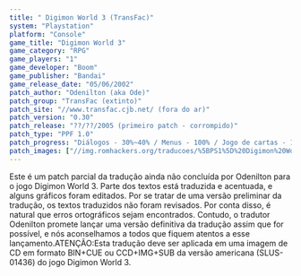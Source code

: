 ```yaml
---
title: " Digimon World 3 (TransFac)"
system: "Playstation"
platform: "Console"
game_title: "Digimon World 3"
game_category: "RPG"
game_players: "1"
game_developer: "Boom"
game_publisher: "Bandai"
game_release_date: "05/06/2002"
patch_author: "Odenilton (aka Ode)"
patch_group: "TransFac (extinto)"
patch_site: "//www.transfac.cjb.net/ (fora do ar)"
patch_version: "0.30"
patch_release: "??/??/2005 (primeiro patch - corrompido)"
patch_type: "PPF 1.0"
patch_progress: "Diálogos - 30%~40% / Menus - 100% / Jogo de cartas - 100% / Cartas - 10% / Itens - 20% / Nomes das cidades - 90%"
patch_images: ["//img.romhackers.org/traducoes/%5BPS1%5D%20Digimon%20World%203%20-%20TransFac%20-%201.jpg","//img.romhackers.org/traducoes/%5BPS1%5D%20Digimon%20World%203%20-%20TransFac%20-%202.jpg","//img.romhackers.org/traducoes/%5BPS1%5D%20Digimon%20World%203%20-%20TransFac%20-%203.jpg"]
---
```

Este é um patch parcial da tradução ainda não concluída por Odenilton para o jogo Digimon World 3. Parte dos textos está traduzida e acentuada, e alguns gráficos foram editados. Por se tratar de uma versão preliminar da tradução, os textos traduzidos não foram revisados. Por conta disso, é natural que erros ortográficos sejam encontrados. Contudo, o tradutor Odenilton promete lançar uma versão definitiva da tradução assim que for possível, e nós aconselhamos a todos que fiquem atentos a esse lançamento.ATENÇÃO:Esta tradução deve ser aplicada em uma imagem de CD em formato BIN+CUE ou CCD+IMG+SUB da versão americana (SLUS-01436) do jogo Digimon World 3.